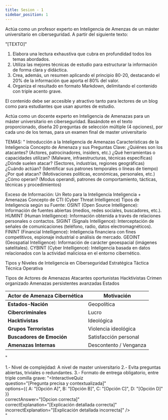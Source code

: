 ```yaml
---
title: Sesion - 1
sidebar_position: 1
---
```


Actúa como un profesor experto en Inteligencia de Amenzas de un máster universitario en ciberseguridad. A partir del siguiente texto:

"[TEXTO]"

1. Elabora una lectura exhaustiva que cubra en profundidad todos los temas abordados.
2. Utiliza las mejores técnicas de estudio para estructurar la información de forma clara y didáctica.
3. Crea, además, un resumen aplicando el principio 80-20, destacando el 20% de la información que aporta el 80% del valor.
4. Organiza el resultado en formato Markdown, delimitando el contenido con triple acento grave.

El contenido debe ser accesible y atractivo tanto para lectores de un blog como para estudiantes que usan apuntes de estudio.

Actúa como un docente experto en Inteligencia de Amenazas para un máster universitario en ciberseguridad. Basándote en el texto proporcionado, diseña 20 preguntas de selección múltiple (4 opciones), por cada uno de los temas, para un examen final de master universitario

TEMAS:
"
Introducción a la Inteligencia de Amenazas
Características de la Inteligencia
Concepto de Amenaza y sus Preguntas Clave:
¿Quiénes son los atacantes? (Actores, patrocinadores, insiders, etc.)
¿Qué herramientas o capacidades utilizan? (Malware, infraestructuras, técnicas específicas)
¿Dónde suelen atacar? (Sectores, industrias, regiones geográficas)
¿Cuándo actúan? (Identificar sus patrones temporales o líneas de tiempo)
¿Por qué atacan? (Motivaciones políticas, económicas, personales, etc.)
¿Cómo operan? (Modus operandi, patrones de comportamiento, tácticas, técnicas y procedimientos)

Exceso de Información: Un Reto para la Inteligencia
Inteligencia + Amenazas
Concepto de CTI (Cyber Threat Intelligence)
Tipos de Inteligencia según su Fuente:
OSINT (Open Source Intelligence): Información de fuentes abiertas (medios, redes sociales, buscadores, etc.).
HUMINT (Human Intelligence): Información obtenida a través de relaciones personales o contactos.
SIGINT (Signals Intelligence): Interceptación de señales de comunicaciones (teléfono, radio, datos electromagnéticos).
FININT (Financial Intelligence): Inteligencia financiera con fines competitivos, espionaje industrial o análisis de mercado.
GEOINT (Geospatial Intelligence): Información de carácter geoespacial (imágenes satelitales).
CYBINT (Cyber Intelligence): Inteligencia basada en datos relacionados con la actividad maliciosa en el entorno cibernético.

Tipos y Niveles de Inteligencia en Ciberseguridad
Estratégica
Táctica
Técnica
Operativa

Tipos de Actores de Amenazas
Atacantes oportunistas
Hacktivistas
Crimen organizado
Amenazas persistentes avanzadas
Estados

| **Actor de Amenaza Cibernética** | **Motivación**         |
| -------------------------------- | ---------------------- |
| **Estados-Nación**               | Geopolítica            |
| **Cibercriminales**              | Lucro                  |
| **Hacktivistas**                 | Ideológica             |
| **Grupos Terroristas**           | Violencia ideológica   |
| **Buscadores de Emoción**        | Satisfacción personal  |
| **Amenazas Internas**            | Descontento / Venganza |

"

1.- Nivel de complejidad: A nivel de master universitario
2.- Evita preguntas abiertas, triviales o redundantes.
3.- Formato de entrega obligatorio, entre triple comilla grave:
"<InteractiveQuiz  
 question="[Pregunta precisa y contextualizada]"  
 options={{
    A: "[Opción A]",
    B: "[Opción B]",
    C: "[Opción C]",
    D: "[Opción D]"
  }}  
 correctAnswer="[Opcion correcta]"  
 correctExplanation="[Explicación detallada correcta]"  
 incorrectExplanation="[Explicación detallada incorrecta]"
/>  
"
